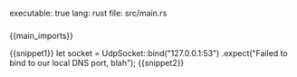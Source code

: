 executable: true
lang: rust
file: src/main.rs
###
{{main_imports}}

{{snippet1}}
    let socket = UdpSocket::bind("127.0.0.1:53")
        .expect("Failed to bind to our local DNS port, blah");
{{snippet2}}
